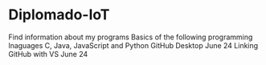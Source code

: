 # Diplomado-IoT
Find information about my programs
Basics of the following programming lnaguages C, Java, JavaScript and Python
GitHub Desktop June 24 
Linking GitHub with VS June 24


